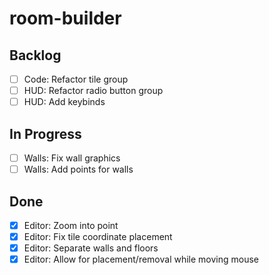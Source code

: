 # room-builder

## Backlog
- [ ] Code: Refactor tile group
- [ ] HUD: Refactor radio button group
- [ ] HUD: Add keybinds

## In Progress
- [ ] Walls: Fix wall graphics
- [ ] Walls: Add points for walls

## Done
- [X] Editor: Zoom into point
- [X] Editor: Fix tile coordinate placement
- [X] Editor: Separate walls and floors
- [X] Editor: Allow for placement/removal while moving mouse
